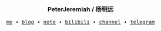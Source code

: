 <h3 align="center"> PeterJeremiah / 杨明远</h3>

<p align="center">
  <samp>
    <a href="https://tonycrane.cc/">me</a> ∙
    <a href="https://blog.tonycrane.cc/">blog</a> ∙
    <a href="https://note.tonycrane.cc/">note</a> ∙
    <a href="https://space.bilibili.com/171431343">bilibili</a> ∙ 
    <a href="https://t.me/TonyCraneSky">channel</a> ∙
    <a href="https://t.me/Tony_Crane">telegram</a>
  </samp>
</p>

<!-- 
My Projects:
- documentation for [manim](https://github.com/3b1b/manim)
- [manim_projects](https://github.com/TonyCrane/manim_projects): my videos made by manim
- [OI](https://github.com/TonyCrane/OI): my codes of studying Olympiad in Informatics
- [manim_sandbox](https://github.com/manim-kindergarten/manim_sandbox): some utils of manim
- [manim_document_zh](https://github.com/manim-kindergarten/manim_document_zh): a chinese document of manim
- [manim_action_renderer](https://github.com/manim-kindergarten/manim_action_renderer): a GitHub action to render manim videos -->

<!--
**PeterJeremiah/PeterJeremiah** is a ✨ _special_ ✨ repository because its `README.md` (this file) appears on your GitHub profile.

Here are some ideas to get you started:

- 🔭 I’m currently working on ...
- 🌱 I’m currently learning ...
- 👯 I’m looking to collaborate on ...
- 🤔 I’m looking for help with ...
- 💬 Ask me about ...
- 📫 How to reach me: ...
- 😄 Pronouns: ...
- ⚡ Fun fact: ...
-->
